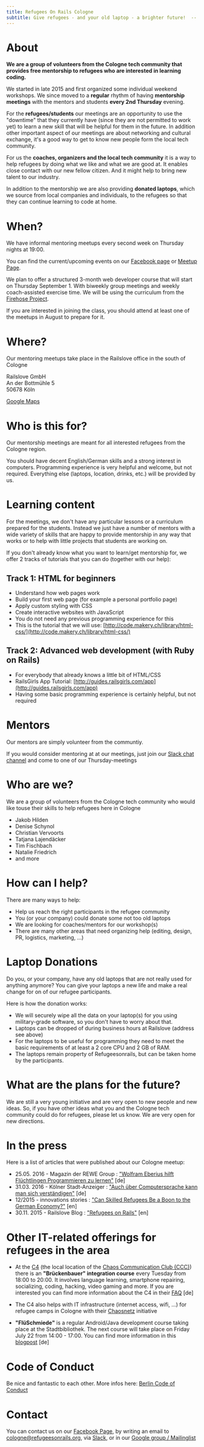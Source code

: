 ```yaml
---
title: Refugees On Rails Cologne
subtitle: Give refugees - and your old laptop - a brighter future!  -- here in Cologne
---
```


# About

**We are a group of volunteers from the Cologne tech community that provides free mentorship
to refugees who are interested in learning coding.**

We started in late 2015 and first organized some individual weekend workshops. We since moved to a **regular** rhythm of having **mentorship meetings** with the mentors and students **every 2nd Thursday** evening.

For the **refugees/students** our meetings are an opportunity to use the "downtime" that they currently have (since they are not permitted to work yet) to learn a new skill that will be helpful for them in the future.
In addition other important aspect of our meetings are about networking and cultural exchange, it's a good way to get to know new people form the local tech community.

For us the **coaches, organizers and the local tech community** it is a way to help refugees by doing what we like and what we are good at. It enables close contact with our new fellow citizen. And it might help to bring new talent to our industry.

In addition to the mentorship we are also providing **donated laptops**, which we source from local companies and individuals, to the refugees so that they can continue learning to code at home.

# When?

We have informal mentoring meetups every second week on Thursday nights at 19:00.

You can find the current/upcoming events on our [Facebook page](https://www.facebook.com/rorcologne/events) or [Meetup Page](https://www.meetup.com/Refugees-on-Rails-Cologne/).

We plan to offer a structured 3-month web developer course that will start on Thursday September 1.  With biweekly group meetings and weekly coach-assisted exercise time.  We will be using the curriculum from the [Firehose Project](https://www.thefirehoseproject.com/).

If you are interested in joining the class, you should attend at least one of the meetups in August to prepare for it.


# Where?

Our mentoring meetups take place in the Railslove office in the south of Cologne

Railslove GmbH<br>
An der Bottmühle 5<br>
50678 Köln

[Google Maps](https://www.google.com/maps/place/Railslove+GmbH/@50.9222161,6.9606642,17z/)

# Who is this for?

Our mentorship meetings are meant for all interested refugees from the Cologne region.

You should have decent English/German skills and a strong interest in computers. Programming experience is very helpful and welcome, but not required.  Everything else (laptops,
location, drinks, etc.) will be provided by us.


# Learning content

For the meetings, we don't have any particular lessons or a curriculum prepared for the students.  Instead we just have a number of mentors with a wide variety of skills that are happy to provide mentorship in any way that works or to help with little projects that students are working on.

If you don't already know what you want to learn/get mentorship for, we offer 2 tracks of tutorials that you can do (together with our help):

## Track 1: HTML for beginners

*   Understand how web pages work
*   Build your first web page (for example a personal portfolio page)
*   Apply custom styling with CSS
*   Create interactive websites with JavaScript
*   You do not need any previous programming experience for this
*   This is the tutorial that we will use: [http://code.makery.ch/library/html-css/](http://code.makery.ch/library/html-css/)

## Track 2: Advanced web development (with Ruby on Rails)

*   For everybody that already knows a little bit of HTML/CSS
*   RailsGirls App Tutorial: [http://guides.railsgirls.com/app](http://guides.railsgirls.com/app)
*   Having some basic programming experience is certainly helpful, but not required

# Mentors

Our mentors are simply volunteer from the communtiy.

If you would consider mentoring at at our meetings, just join our [Slack chat channel](https://colognerb.herokuapp.com/) and come to one of our Thursday-meetings

# Who are we?

We are a group of volunteers from the Cologne tech community who would like touse their skills to help refugees here in Cologne

*   Jakob Hilden
*   Denise Schynol
*   Christian Vervoorts
*   Tatjana Lajendäcker
*   Tim Fischbach
*   Natalie Friedrich
*   and more

# How can I help?

There are many ways to help:

*   Help us reach the right participants in the refugee community
*   You (or your company) could donate some not too old laptops
*   We are looking for coaches/mentors for our workshop(s)
*   There are many other areas that need organizing help (editing, design, PR, logistics, marketing, ...)

# Laptop Donations

Do you, or your company, have any old laptops that are not really used for
anything anymore? You can give your laptops a new life and make a real change
for on of our refugee participants.

Here is how the donation works:

*   We will securely wipe all the data on your laptop(s) for you using military-grade software, so you don't have to worry about that.
*   Laptops can be dropped of during business hours at Railslove (address see above)
*   For the laptops to be useful for programming they need to meet the basic requirements of at least a 2 core CPU and 2 GB of RAM.
*   The laptops remain property of Refugeesonrails, but can be taken home by the participants.

# What are the plans for the future?

We are still a very young initiative and are very open to new people and new ideas.  So, if you have other ideas what you and the Cologne tech community could do for refugees, please let us know. We are very open for new directions.


# In the press

Here is a list of articles that were published about our Cologne meetup:

* 25.05. 2016 - Magazin der REWE Group : ["Wolfram Eberius hilft Flüchtlingen Programmieren zu lernen"](http://one.rewe-group.com/magazin/magazin-artikel/item/Article/showMag/tt-04-fluechtlinge-engagements/) [de]
* 31.03. 2016 - Kölner Stadt-Anzeiger : ["Auch über Computersprache kann man sich verständigen"](http://cologne.refugeesonrails.org/images/ksta-refugees-artikel.jpeg) [de]
* 12/2015 - innovations stories : ["Can Skilled Refugees Be a Boon to the German Economy?"](http://innovationsstories.com/can-skilled-refugees-be-a-boon-to-the-german-economy/) [en]
* 30.11. 2015 - Railslove Blog : ["Refugees on Rails"](https://www.railslove.com/stories/refugees-on-rails) [en]


# Other IT-related offerings for refugees in the area

* At the [C4](https://koeln.ccc.de/) (the local location of the [Chaos Communication Club (CCC)](http://ccc.de/)) there is an **"Brückenbauer" integration course** every Tuesday from 18:00 to 20:00.  It involves language learning, smartphone repairing, socializing, coding, hacking, video gaming and more. If you are interested you can find more information about the C4 in their [FAQ](https://koeln.ccc.de/c4/faq/index.xml#kennenlernen) [de]

* The C4 also helps with IT infrastructure (internet access, wifi, ...) for refugee camps in Cologne with their [Chaosnetz](https://chaosnetz.org/) initiative

* **"FlüSchmiede"** is a regular Android/Java development course taking place at the Stadtbibliothek.  The next course will take place on Friday July 22 from 14:00 - 17:00.  You can find more information in this [blogpost](http://www.anderscore.com/news/news-detail/81-flueschmiede-zentralbibliothek/) [de]


# Code of Conduct

Be nice and fantastic to each other. More infos here:
[Berlin Code of Conduct](http://berlincodeofconduct.org/)

# Contact

You can contact us on our [Facebook Page](https://www.facebook.com/rorcologne/), by writing an email to
[cologne@refugeesonrails.org](mailto:cologne@refugeesonrails.org),
via [Slack](https://colognerb.herokuapp.com/), or in our
[Google group / Mailinglist](https://groups.google.com/forum/#!forum/refugee-code-school-cologne)
